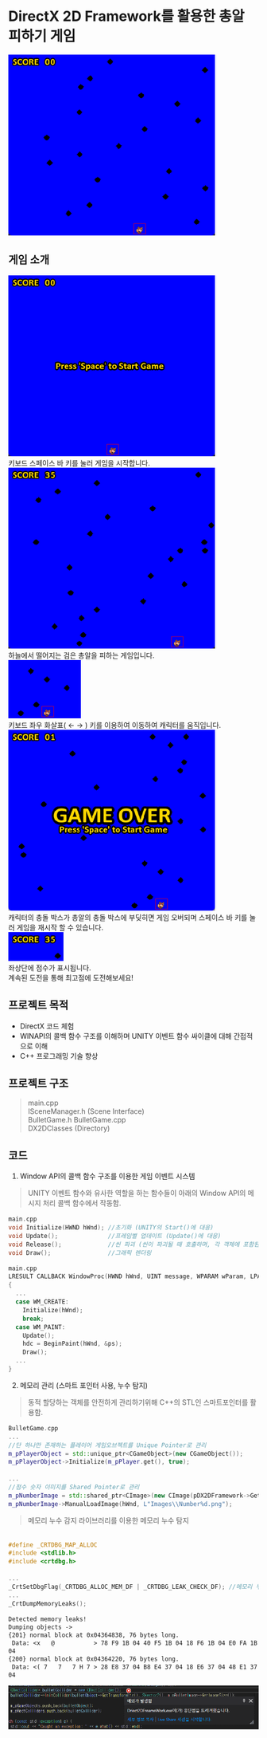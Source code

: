 # DirectX 2D Framework를 활용한 총알 피하기 게임

![MainImage2](https://github.com/kisa98/Driect2DFrameWork/blob/master/Images/2.png?raw=true)

## 게임 소개
![MainImage](https://github.com/kisa98/Driect2DFrameWork/blob/master/Images/1.png?raw=true)  
키보드 스페이스 바 키를 눌러 게임을 시작합니다.  
![3](https://github.com/kisa98/Driect2DFrameWork/blob/master/Images/3.png?raw=true)  
하늘에서 떨어지는 검은 총알을 피하는 게임입니다.  
![5](https://github.com/kisa98/Driect2DFrameWork/blob/master/Images/5.png?raw=true)  
키보드 좌우 화살표( ← → ) 키를 이용하여 이동하여 캐릭터를 움직입니다.  
![4](https://github.com/kisa98/Driect2DFrameWork/blob/master/Images/4.png?raw=true)  
캐릭터의 충돌 박스가 총알의 충돌 박스에 부딪히면 게임 오버되며 스페이스 바 키를 눌러 게임을 재시작 할 수 있습니다.  
![6](https://github.com/kisa98/Driect2DFrameWork/blob/master/Images/6.png?raw=true)  
좌상단에 점수가 표시됩니다.  
계속된 도전을 통해 최고점에 도전해보세요!

## 프로젝트 목적
- DirectX 코드 체험
- WINAPI의 콜백 함수 구조를 이해하며 UNITY 이벤트 함수 싸이클에 대해 간접적으로 이해
- C++ 프로그래밍 기술 향상

## 프로젝트 구조
> main.cpp  
> ISceneManager.h (Scene Interface)  
> BulletGame.h BulletGame.cpp  
> DX2DClasses (Directory)

## 코드
1. Window API의 콜백 함수 구조를 이용한 게임 이벤트 시스템  
> UNITY 이벤트 함수와 유사한 역할을 하는 함수들이 아래의 Window API의 메시지 처리 콜백 함수에서 작동함.
```C++
main.cpp
void Initialize(HWND hWnd); //초기화 (UNITY의 Start()에 대응)
void Update();              //프레임별 업데이트 (Update()에 대응)
void Release();             //씬 파괴 (씬이 파괴될 때 호출하며, 각 객체에 포함된 OnDestroy()를 호출하여 메모리를 해제함)
void Draw();                //그래픽 렌더링
```

```C++
main.cpp
LRESULT CALLBACK WindowProc(HWND hWnd, UINT message, WPARAM wParam, LPARAM lParam)
{
  ...
  case WM_CREATE:
    Initialize(hWnd);
    break;
  case WM_PAINT:
    Update();
    hdc = BeginPaint(hWnd, &ps);
    Draw();
  ...
}
```


      
2. 메모리 관리 (스마트 포인터 사용, 누수 탐지)
> 동적 할당하는 객체를 안전하게 관리하기위해 C++의 STL인 스마트포인터를 활용함.
```C++
BulletGame.cpp
...
//단 하나만 존재하는 플레이어 게임오브젝트를 Unique Pointer로 관리
m_pPlayerObject = std::unique_ptr<CGameObject>(new CGameObject());  
m_pPlayerObject->Initialize(m_pPlayer.get(), true);

...
//점수 숫자 이미지를 Shared Pointer로 관리
m_pNumberImage = std::shared_ptr<CImage>(new CImage(pDX2DFramework->GetD2DRenderTarget(), pDX2DFramework->GetImagingFactory(), 10)); 
m_pNumberImage->ManualLoadImage(hWnd, L"Images\\Number%d.png");
```
   
> 메모리 누수 감지 라이브러리를 이용한 메모리 누수 탐지
```C++

#define _CRTDBG_MAP_ALLOC
#include <stdlib.h>
#include <crtdbg.h>

...
_CrtSetDbgFlag(_CRTDBG_ALLOC_MEM_DF | _CRTDBG_LEAK_CHECK_DF); //메모리 누수 검사
...
_CrtDumpMemoryLeaks();
```
```
Detected memory leaks!
Dumping objects ->
{201} normal block at 0x04364838, 76 bytes long.
 Data: <x   @           > 78 F9 1B 04 40 F5 1B 04 18 F6 1B 04 E0 FA 1B 04 
{200} normal block at 0x04364220, 76 bytes long.
 Data: <( 7   7   7 H 7 > 28 E8 37 04 B8 E4 37 04 18 E6 37 04 48 E1 37 04
```
![7](https://github.com/kisa98/Driect2DFrameWork/blob/master/Images/7.png?raw=true)
